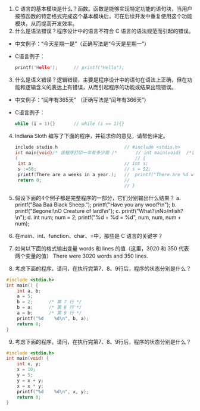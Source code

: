 1. C 语言的基本模块是什么？函数。函数是能够实现特定功能的语句块，当用户按照函数的特定格式完成这个基本模块后，可在后续开发中重复使用这个功能模块，从而提高开发效率。
2. 什么是语法错误？程序设计中的语言不符合 C 语言的语法规范而引起的错误。

- 中文例子：“今天星期一是”（正确写法是“今天是星期一”）

- C语言例子：

  ``````c
  printf('Hello');      // printf("Hello");
  ``````

3. 什么是语义错误？逻辑错误，主要是程序设计中的语句在语法上正确，但在功能和逻辑含义的表达上有错误，从而引起程序的功能或结果出现错误。

- 中文例子：“闰年有365天” （正确写法是“闰年有366天”）

- C语言例子：

  ``````c
  while (i = 1){}       // while (i == 1){}
  ``````

4. Indiana Sloth 编写了下面的程序，并征求你的意见，请帮他评定。

   ``````c
   include studio.h                         // #include <stdio.h>
   int main{void}/* 该程序打印一年有多少周 /*       // int main(void)  /*该程序打印一年有多少周*/
   (                                            // {
    int a                                   // int s;
    s :=56;                                 // s = 52;
    printf(There are a weeks in a year.);   //  printf("There are %d weeks in a year.", s);
    return 0;                               //
                                            // }
   ``````

5. 假设下面的4个例子都是完整程序的一部分，它们分别输出什么结果？
a. printf("Baa Baa Black Sheep.");
   printf("Have you any wool?\n");
b. printf("Begone!\nO Creature of lard!\n");
c. printf("What?\nNo/nfish?\n");
d. int num;
   num = 2;
   printf("%d + %d = %d", num, num, num + num);

6. 在main、int、function、char、=中，那些是 C 语言的关键字？

7. 如何以下面的格式输出变量 words 和 lines 的值（这里，3020 和 350 代表两个变量的值）
There were 3020 words and 350 lines.

8. 考虑下面的程序。请问，在执行完第7、8、9行后，程序的状态分别是什么？
```c
#include <stdio.h>
int main() {
    int a, b;
    a = 5;
    b = 2;      /* 第 7 行 */
    b = a;      /* 第 8 行 */
    a = b;      /* 第 9 行 */
    printf("%d    %d\n", b, a);
    return 0;
}
```

9. 考虑下面的程序。请问，在执行完第7、8、9行后，程序的状态分别是什么？
```c
#include <stdio.h>
int main(void) {
    int x, y;
    x = 10;
    y = 5;
    y = x + y;
    x = x * y;
    printf("%d    %d\n", x, y);
    return 0;
}
```